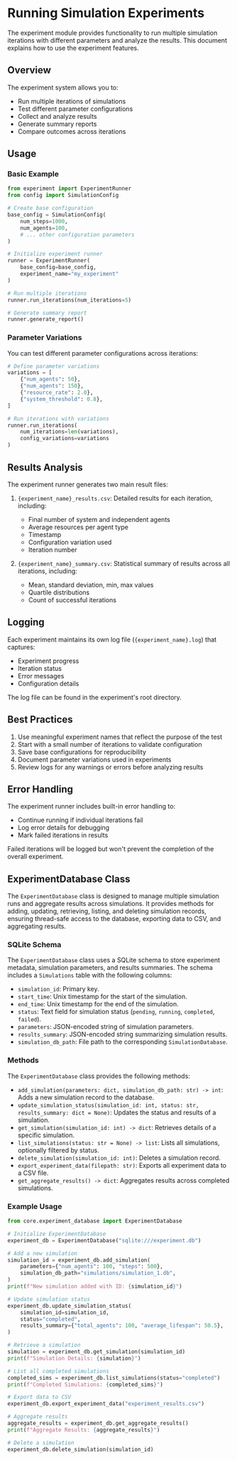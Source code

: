 # Running Simulation Experiments

The experiment module provides functionality to run multiple simulation iterations with different parameters and analyze the results. This document explains how to use the experiment features.

## Overview

The experiment system allows you to:
- Run multiple iterations of simulations
- Test different parameter configurations
- Collect and analyze results
- Generate summary reports
- Compare outcomes across iterations

## Usage

### Basic Example

```python
from experiment import ExperimentRunner
from config import SimulationConfig

# Create base configuration
base_config = SimulationConfig(
    num_steps=1000,
    num_agents=100,
    # ... other configuration parameters
)

# Initialize experiment runner
runner = ExperimentRunner(
    base_config=base_config,
    experiment_name="my_experiment"
)

# Run multiple iterations
runner.run_iterations(num_iterations=5)

# Generate summary report
runner.generate_report()
```

### Parameter Variations

You can test different parameter configurations across iterations:

```python
# Define parameter variations
variations = [
    {"num_agents": 50},
    {"num_agents": 150},
    {"resource_rate": 2.0},
    {"system_threshold": 0.8},
]

# Run iterations with variations
runner.run_iterations(
    num_iterations=len(variations),
    config_variations=variations
)
```

## Results Analysis

The experiment runner generates two main result files:

1. `{experiment_name}_results.csv`: Detailed results for each iteration, including:
   - Final number of system and independent agents
   - Average resources per agent type
   - Timestamp
   - Configuration variation used
   - Iteration number

2. `{experiment_name}_summary.csv`: Statistical summary of results across all iterations, including:
   - Mean, standard deviation, min, max values
   - Quartile distributions
   - Count of successful iterations

## Logging

Each experiment maintains its own log file (`{experiment_name}.log`) that captures:
- Experiment progress
- Iteration status
- Error messages
- Configuration details

The log file can be found in the experiment's root directory.

## Best Practices

1. Use meaningful experiment names that reflect the purpose of the test
2. Start with a small number of iterations to validate configuration
3. Save base configurations for reproducibility
4. Document parameter variations used in experiments
5. Review logs for any warnings or errors before analyzing results

## Error Handling

The experiment runner includes built-in error handling to:
- Continue running if individual iterations fail
- Log error details for debugging
- Mark failed iterations in results

Failed iterations will be logged but won't prevent the completion of the overall experiment.

## ExperimentDatabase Class

The `ExperimentDatabase` class is designed to manage multiple simulation runs and aggregate results across simulations. It provides methods for adding, updating, retrieving, listing, and deleting simulation records, ensuring thread-safe access to the database, exporting data to CSV, and aggregating results.

### SQLite Schema

The `ExperimentDatabase` class uses a SQLite schema to store experiment metadata, simulation parameters, and results summaries. The schema includes a `Simulations` table with the following columns:

- `simulation_id`: Primary key.
- `start_time`: Unix timestamp for the start of the simulation.
- `end_time`: Unix timestamp for the end of the simulation.
- `status`: Text field for simulation status (`pending`, `running`, `completed`, `failed`).
- `parameters`: JSON-encoded string of simulation parameters.
- `results_summary`: JSON-encoded string summarizing simulation results.
- `simulation_db_path`: File path to the corresponding `SimulationDatabase`.

### Methods

The `ExperimentDatabase` class provides the following methods:

- `add_simulation(parameters: dict, simulation_db_path: str) -> int`: Adds a new simulation record to the database.
- `update_simulation_status(simulation_id: int, status: str, results_summary: dict = None)`: Updates the status and results of a simulation.
- `get_simulation(simulation_id: int) -> dict`: Retrieves details of a specific simulation.
- `list_simulations(status: str = None) -> list`: Lists all simulations, optionally filtered by status.
- `delete_simulation(simulation_id: int)`: Deletes a simulation record.
- `export_experiment_data(filepath: str)`: Exports all experiment data to a CSV file.
- `get_aggregate_results() -> dict`: Aggregates results across completed simulations.

### Example Usage

```python
from core.experiment_database import ExperimentDatabase

# Initialize ExperimentDatabase
experiment_db = ExperimentDatabase("sqlite:///experiment.db")

# Add a new simulation
simulation_id = experiment_db.add_simulation(
    parameters={"num_agents": 100, "steps": 500},
    simulation_db_path="simulations/simulation_1.db",
)
print(f"New simulation added with ID: {simulation_id}")

# Update simulation status
experiment_db.update_simulation_status(
    simulation_id=simulation_id,
    status="completed",
    results_summary={"total_agents": 100, "average_lifespan": 50.5},
)

# Retrieve a simulation
simulation = experiment_db.get_simulation(simulation_id)
print(f"Simulation Details: {simulation}")

# List all completed simulations
completed_sims = experiment_db.list_simulations(status="completed")
print(f"Completed Simulations: {completed_sims}")

# Export data to CSV
experiment_db.export_experiment_data("experiment_results.csv")

# Aggregate results
aggregate_results = experiment_db.get_aggregate_results()
print(f"Aggregate Results: {aggregate_results}")

# Delete a simulation
experiment_db.delete_simulation(simulation_id)
```
